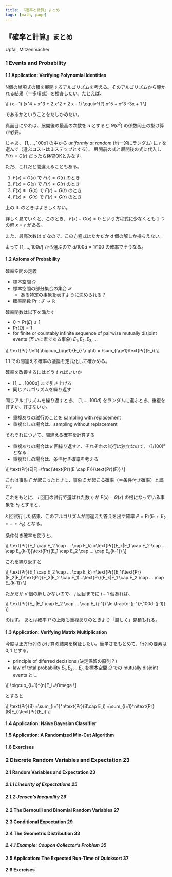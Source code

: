 ```yaml
---
title: 『確率と計算』まとめ
tags: [math, page]
---
```


## 『確率と計算』まとめ

Upfal, Mitzenmacher

### 1 Events and Probability

#### 1.1 Application: Verifying Polynomial Identities

N個の単項式の積を展開するアルゴリズムを考える。そのアルゴリズムから導かれる結果（＝多項式）を検査したい。たとえば、

\\[
(x - 1) (x^4 + x^3 + 2 x^2 + 2 x - 1) \equiv^{?} x^5 + x^3 -3x + 1 
\\]

であるかということをたしかめたい。

真面目にやれば、展開後の最高の次数を $d$ とすると $\Theta(d^2)$ の係数同士の掛け算が必要。

じゃあ、 $[1,...,100d]$ の中から _uniformly at random_ (均一的にランダム) に $r$ を選んで（選ぶコストは１ステップとする）、
展開前の式と展開後の式に代入し $F(r)=G(r)$ だったら検査OKとみなす。

ただ、これだと間違えることもある。

1. $F(x) \equiv G(x)$ で $F(r)=G(r)$ のとき
2. $F(x) \equiv G(x)$ で $F(r)\not=G(r)$ のとき
3. $F(x) \not\equiv G(x)$ で $F(r)=G(r)$ のとき
4. $F(x) \not\equiv G(x)$ で $F(r)\not=G(r)$ のとき

上の 3. のときはよろしくない。

詳しく見ていくと、このとき、 $F(x)-G(x)=0$ という方程式に少なくとも１つの解 $x=r$ がある。

また、最高次数は $d$ なので、この方程式はたかだか $d$ 個の解しか持ちえない。

よって $[1,...,100d]$ から選ぶので $d/100d=1/100$ の確率でそうなる。

#### 1.2 Axioms of Probability

確率空間の定義

* 標本空間 $\Omega$
* 標本空間の部分集合の集合 $\mathcal{F}$
	* ある特定の事象を表すように決められる？
* 確率関数 $\text{Pr}: \mathcal{F} \rightarrow \mathbb{R}$

確率関数は以下を満たす

* $0 \le \text{Pr}(E) \le 1$ 
* $\text{Pr}(\Omega) =  1$
* for finite or countably infinite sequence of pairwise mutually disjoint events (互いに素である事象) $E_1, E_2, E_3, ...$

\\[
\text{Pr} \left( \bigcup_{i\ge1}{E_i} \right) = \sum_{i\ge1}\text{Pr}(E_i)
\\]

1.1 での間違える確率の議論を定式化して確かめる。

確率を改善するにはどうすればいいか

* $[1,...,1000d]$ まで引き上げる
* 同じアルゴリズムを繰り返す

同じアルゴリズムを繰り返すとき、 $[1,...,100d]$ をランダムに選ぶとき、重複を許すか、許さないか。

* 重複ありの試行のことを sampling with replacement
* 重複なしの場合は、sampling without replacement

それぞれについて、間違える確率を計算する

* 重複ありの場合は $k$ 回繰り返すと、それぞれの試行は独立なので、 $(1/100)^k$ となる
* 重複なしの場合は、条件付き確率を考える

\\[
\text{Pr}(E|F)=\frac{\text{Pr}(E \cap F)}{\text{Pr}(F)}
\\]

これは事象 $F$ が起こったときに、事象 $E$ が起こる確率（＝条件付き確率）と読む。

これをもとに、 $i$ 回目の試行で選ばれた数 $r_i$ が $F(x)-G(x)$ の根になっている事象を $E_i$ とすると、

$k$ 回試行した結果、このアルゴリズムが間違えた答えを出す確率 $P=\text{Pr}(E_1 \cap E_2 \cap ... \cap E_k)$ となる。

条件付き確率を使うと、

\\[
\text{Pr}(E_1 \cap E_2 \cap ... \cap E_k)
=\text{Pr}(E_k|E_1 \cap E_2 \cap ... \cap E_{k-1})\text{Pr}(E_1 \cap E_2 \cap ... \cap E_{k-1})
\\]

これを繰り返すと

\\[
\text{Pr}(E_1 \cap E_2 \cap ... \cap E_k)
=\text{Pr}(E_1)\text{Pr}(E_2|E_1)\text{Pr}(E_3|E_2 \cap E_1)...\text{Pr}(E_k|E_1 \cap E_2 \cap ... \cap E_{k-1})
\\]

たかだか $d$ 個の解しかないので、 $j$ 回目までに $j-1$ 個あれば、

\\[
\text{Pr}(E_j|E_1 \cap E_2 \cap ... \cap E_{j-1}) \le \frac{d-(j-1)}{100d-(j-1)}
\\]

のはず。
あとは確率 $P$ の上限も重複ありのときより「厳しく」見積もれる。

#### 1.3 Application: Verifying Matrix Multiplication

今度は正方行列のかけ算の結果を検証したい。簡単さをもとめて、行列の要素は ${0, 1}$ とする。

* principle of diferred decisions (決定保留の原則？)
* law of total probability $E_1,E_2,...E_n$ を標本空間 $\Omega$ での mutually disjoint events とし

\\[
\bigcup_{i=1}^{n}E_i=\Omega
\\]

とすると

\\[
\text{Pr}(B)
=\sum_{i=1}^n\text{Pr}(B\cap E_i)
=\sum_{i=1}^n\text{Pr}(B|E_i)\text{Pr}(E_i)
\\]

#### 1.4 Application: Naïve Bayesian Classifier
#### 1.5 Application: A Randomized Min-Cut Algorithm
#### 1.6 Exercises

### 2 Discrete Random Variables and Expectation 23
#### 2.1 Random Variables and Expectation 23
##### 2.1.1 Linearity of Expectations 25
##### 2.1.2 Jensen’s Inequality 26
#### 2.2 The Bernoulli and Binomial Random Variables 27
#### 2.3 Conditional Expectation 29
#### 2.4 The Geometric Distribution 33
##### 2.4.1 Example: Coupon Collector’s Problem 35
#### 2.5 Application: The Expected Run-Time of Quicksort 37
#### 2.6 Exercises


